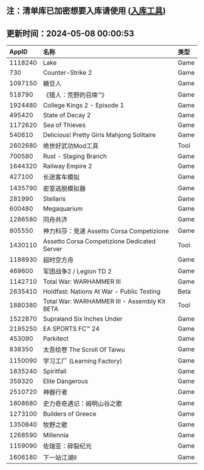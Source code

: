 ## 注：清单库已加密想要入库请使用 ([入库工具](https://github.com/BlankTMing/ManifestAutoUpdate/releases))

## 更新时间：2024-05-08 00:00:53
| AppID | 名称 | 类型  |
| :-------------------- | :----------------------------- | :----------- |
| 1118240 | Lake| Game |
| 730 | Counter-Strike 2| Game |
| 1097150 | 糖豆人| Game |
| 518790 | 《猎人：荒野的召唤™》| Game |
| 1924480 | College Kings 2 - Episode 1| Game |
| 495420 | State of Decay 2| Game |
| 1172620 | Sea of Thieves| Game |
| 540610 | Delicious! Pretty Girls Mahjong Solitaire| Game |
| 2602680 | 绝世好武功Mod工具| Tool |
| 700580 | Rust - Staging Branch| Game |
| 1644320 | Railway Empire 2| Game |
| 427100 | 长途客车模拟| Game |
| 1435790 | 密室逃脱模拟器| Game |
| 281990 | Stellaris| Game |
| 600480 | Megaquarium| Game |
| 1286580 | 同舟共济| Game |
| 805550 | 神力科莎：竞速 Assetto Corsa Competizione| Game |
| 1430110 | Assetto Corsa Competizione Dedicated Server| Tool |
| 1188930 | 超时空方舟| Game |
| 469600 | 军团战争2 / Legion TD 2| Game |
| 1142710 | Total War: WARHAMMER III| Game |
| 2635410 | Holdfast: Nations At War - Public Testing| Beta |
| 1880380 | Total War: WARHAMMER III - Assembly Kit BETA| Tool |
| 1522870 | Supraland Six Inches Under| Game |
| 2195250 | EA SPORTS FC™ 24| Game |
| 453090 | Parkitect| Game |
| 838350 | 太吾绘卷 The Scroll Of Taiwu| Game |
| 1150090 | 学习工厂 (Learning Factory)| Game |
| 1835240 | Spiritfall| Game |
| 359320 | Elite Dangerous| Game |
| 2510720 | 神器行者| Game |
| 1808680 | 史力奇奇遇记：姆明山谷之歌| Game |
| 1273100 | Builders of Greece| Game |
| 1350840 | 牧野之歌| Game |
| 1268590 | Millennia| Game |
| 1159090 | 佐瑞亚：碎裂纪元| Game |
| 1606180 | 下一站江湖Ⅱ| Game |
